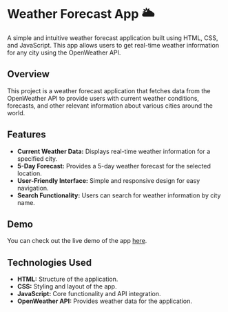 <h1>Weather Forecast App 🌥️</h1>
    <p>A simple and intuitive weather forecast application built using HTML, CSS, and JavaScript. This app allows users to get real-time weather information for any city using the OpenWeather API.</p>
    <h2 id="overview">Overview</h2>
    <p>This project is a weather forecast application that fetches data from the OpenWeather API to provide users with current weather conditions, forecasts, and other relevant information about various cities around the world.</p>
    <h2 id="features">Features</h2>
    <ul>
        <li><strong>Current Weather Data:</strong> Displays real-time weather information for a specified city.</li>
        <li><strong>5-Day Forecast:</strong> Provides a 5-day weather forecast for the selected location.</li>
        <li><strong>User-Friendly Interface:</strong> Simple and responsive design for easy navigation.</li>
        <li><strong>Search Functionality:</strong> Users can search for weather information by city name.</li>
    </ul>
    <h2 id="demo">Demo</h2>
    <p>You can check out the live demo of the app <a href="https://nishant-pradhan-8.github.io/weather-app/">here</a>.</p>
    <h2 id="technologies-used">Technologies Used</h2>
    <ul>
        <li><strong>HTML:</strong> Structure of the application.</li>
        <li><strong>CSS:</strong> Styling and layout of the app.</li>
        <li><strong>JavaScript:</strong> Core functionality and API integration.</li>
        <li><strong>OpenWeather API:</strong> Provides weather data for the application.</li>
    </ul>
